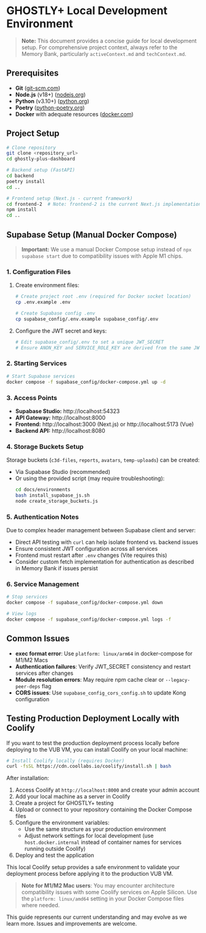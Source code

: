 # GHOSTLY+ Local Development Environment

> **Note:** This document provides a concise guide for local development setup. For comprehensive project context, always refer to the Memory Bank, particularly `activeContext.md` and `techContext.md`.

## Prerequisites

- **Git** ([git-scm.com](https://git-scm.com/))
- **Node.js** (v18+) ([nodejs.org](https://nodejs.org/))
- **Python** (v3.10+) ([python.org](https://python.org/))
- **Poetry** ([python-poetry.org](https://python-poetry.org/))
- **Docker** with adequate resources ([docker.com](https://www.docker.com/products/docker-desktop/))

## Project Setup

```bash
# Clone repository
git clone <repository_url>
cd ghostly-plus-dashboard

# Backend setup (FastAPI)
cd backend
poetry install
cd ..

# Frontend setup (Next.js - current framework)
cd frontend-2  # Note: frontend-2 is the current Next.js implementation
npm install
cd ..
```

## Supabase Setup (Manual Docker Compose)

> **Important:** We use a manual Docker Compose setup instead of `npx supabase start` due to compatibility issues with Apple M1 chips.

### 1. Configuration Files

1. Create environment files:
   ```bash
   # Create project root .env (required for Docker socket location)
   cp .env.example .env
   
   # Create Supabase config .env
   cp supabase_config/.env.example supabase_config/.env
   ```

2. Configure the JWT secret and keys:
   ```bash
   # Edit supabase_config/.env to set a unique JWT_SECRET
   # Ensure ANON_KEY and SERVICE_ROLE_KEY are derived from the same JWT_SECRET
   ```

### 2. Starting Services

```bash
# Start Supabase services
docker compose -f supabase_config/docker-compose.yml up -d
```

### 3. Access Points

- **Supabase Studio:** http://localhost:54323
- **API Gateway:** http://localhost:8000
- **Frontend:** http://localhost:3000 (Next.js) or http://localhost:5173 (Vue)
- **Backend API:** http://localhost:8080

### 4. Storage Buckets Setup

Storage buckets (`c3d-files`, `reports`, `avatars`, `temp-uploads`) can be created:
- Via Supabase Studio (recommended)
- Or using the provided script (may require troubleshooting):
  ```bash
  cd docs/environments
  bash install_supabase_js.sh
  node create_storage_buckets.js
  ```

### 5. Authentication Notes

Due to complex header management between Supabase client and server:

- Direct API testing with `curl` can help isolate frontend vs. backend issues
- Ensure consistent JWT configuration across all services
- Frontend must restart after `.env` changes (Vite requires this)
- Consider custom fetch implementation for authentication as described in Memory Bank if issues persist

### 6. Service Management

```bash
# Stop services
docker compose -f supabase_config/docker-compose.yml down

# View logs
docker compose -f supabase_config/docker-compose.yml logs -f
```

## Common Issues

- **exec format error**: Use `platform: linux/arm64` in docker-compose for M1/M2 Macs
- **Authentication failures**: Verify JWT_SECRET consistency and restart services after changes
- **Module resolution errors**: May require npm cache clear or `--legacy-peer-deps` flag
- **CORS issues**: Use `supabase_config_cors_config.sh` to update Kong configuration

## Testing Production Deployment Locally with Coolify

If you want to test the production deployment process locally before deploying to the VUB VM, you can install Coolify on your local machine:

```bash
# Install Coolify locally (requires Docker)
curl -fsSL https://cdn.coollabs.io/coolify/install.sh | bash
```

After installation:

1. Access Coolify at `http://localhost:8000` and create your admin account
2. Add your local machine as a server in Coolify
3. Create a project for GHOSTLY+ testing
4. Upload or connect to your repository containing the Docker Compose files
5. Configure the environment variables:
   - Use the same structure as your production environment
   - Adjust network settings for local development (use `host.docker.internal` instead of container names for services running outside Coolify)
6. Deploy and test the application

This local Coolify setup provides a safe environment to validate your deployment process before applying it to the production VUB VM.

> **Note for M1/M2 Mac users**: You may encounter architecture compatibility issues with some Coolify services on Apple Silicon. Use the `platform: linux/amd64` setting in your Docker Compose files where needed.

This guide represents our current understanding and may evolve as we learn more. Issues and improvements are welcome. 